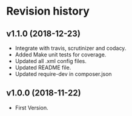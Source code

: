 # Revision history

v1.1.0 (2018-12-23)
-------------------
* Integrate with travis, scrutinizer and codacy.
* Added Make unit tests for coverage.
* Updated all .xml config files.
* Updated README file.
* Updated require-dev in composer.json

v1.0.0 (2018-11-22)
-------------------
* First Version.